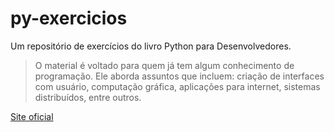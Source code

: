 # py-exercicios
Um repositório de exercícios do livro Python para Desenvolvedores.

> O material é voltado para quem já tem algum conhecimento de programação. Ele aborda assuntos que incluem: criação de interfaces com usuário, computação gráfica, aplicações para internet, sistemas distribuídos, entre outros.

[Site oficial](https://ark4n.wordpress.com/python/)
